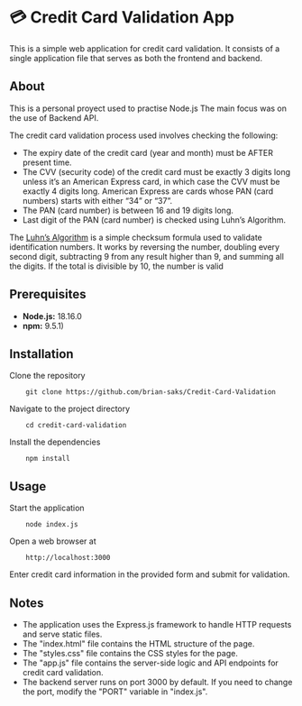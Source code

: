 
# 💳 Credit Card Validation App

This is a simple web application for credit card validation. It consists of a single application file that serves as both the frontend and backend.


## About
This is a personal proyect used to practise Node.js
The main focus was on the use of Backend API.

The credit card validation process used involves checking the following:

- The expiry date of the credit card (year and month) must be AFTER present time.
- The CVV (security code) of the credit card must be exactly 3 digits long unless it’s an American Express card, in which case the CVV must be exactly 4 digits long. American Express are cards whose PAN (card numbers) starts with either “34” or “37”.
- The PAN (card number) is between 16 and 19 digits long.
- Last digit of the PAN (card number) is checked using Luhn’s Algorithm.

The [Luhn’s Algorithm](https://en.wikipedia.org/wiki/Luhn_algorithm) is a simple checksum formula used to validate identification numbers. It works by reversing the number, doubling every second digit, subtracting 9 from any result higher than 9, and summing all the digits. If the total is divisible by 10, the number is valid

## Prerequisites
- **Node.js:** 18.16.0
- **npm:** 9.5.1) 

## Installation
Clone the repository 

        git clone https://github.com/brian-saks/Credit-Card-Validation
 

Navigate to the project directory 
    
        cd credit-card-validation

Install the dependencies 
            
        npm install


## Usage
Start the application

        node index.js 

Open a web browser at 
        
        http://localhost:3000 

Enter credit card information in the provided form and submit for validation.

## Notes
- The application uses the Express.js framework to handle HTTP requests and serve static files. 
- The "index.html" file contains the HTML structure of the page. 
- The "styles.css" file contains the CSS styles for the page. 
- The "app.js" file contains the server-side logic and API endpoints for credit card validation. 
- The backend server runs on port 3000 by default. If you need to change the port, modify the "PORT" variable in "index.js".
